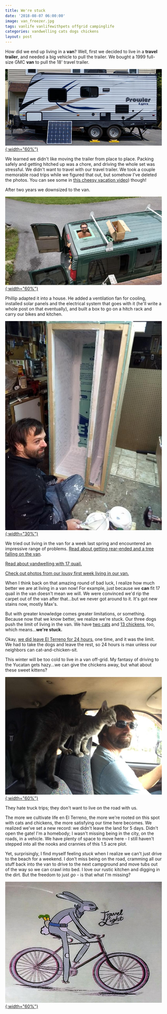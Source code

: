 ```yaml
---
title: We're stuck
date: '2018-08-07 06:00:00'
image: van_freezer.jpg
tags: vanlife vanlifewithpets offgrid campinglife
categories: vandwelling cats dogs chickens
layout: post
---
```


How did we end up living in a **van**? Well, first we decided to live in a **travel trailer**, and needed a big vehicle to pull the trailer. We bought a 1999 full-size GMC **van** to pull the 18' travel trailer.

[![](/images/prowler_trailer_.jpg){:width="60%"}](/images/prowler_trailer.jpg)


We learned we didn't like moving the trailer from place to place. Packing safely and getting hitched up was a chore, and driving the whole set was stressful. We didn't want to travel with our travel trailer. We took a couple memorable road trips while we figured that out, but somehow I've deleted the photos. You can see some in [this cheesy vacation video](https://youtube.com/watch?v=AYUnFSFkwec)) though!

After two years we downsized to the van.

[![](/images/vent_.jpg){:width="60%"}](/images/vent.jpg)

Phillip adapted it into a house. He added a ventilation fan for cooling, installed solar panels and the electrical system that goes with it (he'll write a whole post on that eventually), and built a box to go on a hitch rack and carry our bikes and kitchen.

[![](/images/building_box_.jpg){:width="30%"}](/images/building_box.jpg)

We tried out living in the van for a week last spring and encountered an impressive range of problems. [Read about getting rear-ended and a tree falling on the van](http://www.annalisagross.com/home/storm). 

[Read about vandwelling with 17 quail.](http://www.annalisagross.com/home/vacation-part-3)

[Check out photos from our lousy first week living in our van.](http://www.annalisagross.com/home/vacation-part-4-the-end)

When I think back on that amazing round of bad luck, I realize how much better we are at living in a van now! For example, just because we **can** fit 17 quail in the van doesn't mean we will. We were convinced we'd rip the carpet out of the van after that...but we never got around to it. It's got new stains now, mostly Max's.

But with greater knowledge comes greater limitations, or something. Because now that we know better, we realize we're stuck. Our three dogs push the limit of living in the van. We have [two cats](https://reverdecer.annalisagross.com/2018/06/23/ven-gatita-y-gatita/) and [13 chickens](https://reverdecer.annalisagross.com/2018/06/24/gallinas-aqui/), too, which means...**we're stuck.**

Okay, [we did leave El Terreno for 24 hours](https://reverdecer.annalisagross.com/2018/07/21/feliz-aniversario/), one time, and it was the limit. We had to take the dogs and leave the rest, so 24 hours is max unless our neighbors can cat-and-chicken-sit.

This winter will be too cold to live in a van off-grid. My fantasy of driving to the Yucatan gets hazy...we can give the chickens away, but what about these sweet kittens?

[![](/images/cats_truck_.jpg){:width="60%"}](/images/cats_truck.jpg)

They hate truck trips; they don't want to live on the road with us. 

The more we cultivate life en El Terreno, the more we're rooted on this spot with cats and chickens, the more satisfying our time here becomes. We realized we've set a new record: we didn't leave the land for 5 days. Didn't open the gate! I'm a homebody; I wasn't missing being in the city, on the roads, in a vehicle. We have plenty of space to move here - I still haven't stepped into all the nooks and crannies of this 1.5 acre plot.

Yet, surprisingly, I find myself feeling *stuck* when I realize we can't just drive to the beach for a weekend. I don't miss being on the road, cramming all our stuff back into the van to drive to the next campground and move tubs out of the way so we can crawl into bed. I love our rustic kitchen and digging in the dirt. But the freedom to just *go* - is that what I'm missing?

[![](/images/travel_light_.jpg){:width="60%"}](/images/travel_light.jpg)